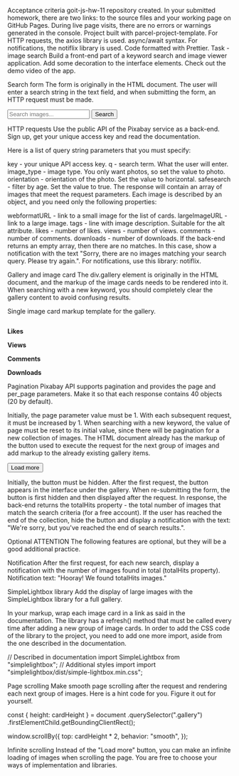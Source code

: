 Acceptance criteria goit-js-hw-11 repository created. In your submitted
homework, there are two links: to the source files and your working page on
GitHub Pages. During live page visits, there are no errors or warnings generated
in the console. Project built with parcel-project-template. For HTTP requests,
the axios library is used. async/await syntax. For notifications, the notiflix
library is used. Code formatted with Prettier. Task - image search Build a
front-end part of a keyword search and image viewer application. Add some
decoration to the interface elements. Check out the demo video of the app.

Search form The form is originally in the HTML document. The user will enter a
search string in the text field, and when submitting the form, an HTTP request
must be made.

<form class="search-form" id="search-form">
  <input
    type="text"
    name="searchQuery"
    autocomplete="off"
    placeholder="Search images..."
  />
  <button type="submit">Search</button>
</form>

HTTP requests Use the public API of the Pixabay service as a back-end. Sign up,
get your unique access key and read the documentation.

Here is a list of query string parameters that you must specify:

key - your unique API access key. q - search term. What the user will enter.
image_type - image type. You only want photos, so set the value to photo.
orientation - orientation of the photo. Set the value to horizontal.
safesearch - filter by age. Set the value to true. The response will contain an
array of images that meet the request parameters. Each image is described by an
object, and you need only the following properties:

webformatURL - link to a small image for the list of cards. largeImageURL - link
to a large image. tags - line with image description. Suitable for the alt
attribute. likes - number of likes. views - number of views. comments - number
of comments. downloads - number of downloads. If the back-end returns an empty
array, then there are no matches. In this case, show a notification with the
text "Sorry, there are no images matching your search query. Please try again.".
For notifications, use this library: notiflix.

Gallery and image card The div.gallery element is originally in the HTML
document, and the markup of the image cards needs to be rendered into it. When
searching with a new keyword, you should completely clear the gallery content to
avoid confusing results.

<div class="gallery">
  <!-- Image cards -->
</div>

Single image card markup template for the gallery.

<div class="photo-card">
  <img src="" alt="" loading="lazy" />
  <div class="info">
    <p class="info-item">
      <b>Likes</b>
    </p>
    <p class="info-item">
      <b>Views</b>
    </p>
    <p class="info-item">
      <b>Comments</b>
    </p>
    <p class="info-item">
      <b>Downloads</b>
    </p>
  </div>
</div>

Pagination Pixabay API supports pagination and provides the page and per_page
parameters. Make it so that each response contains 40 objects (20 by default).

Initially, the page parameter value must be 1. With each subsequent request, it
must be increased by 1. When searching with a new keyword, the value of page
must be reset to its initial value, since there will be pagination for a new
collection of images. The HTML document already has the markup of the button
used to execute the request for the next group of images and add markup to the
already existing gallery items.

<button type="button" class="load-more">Load more</button>

Initially, the button must be hidden. After the first request, the button
appears in the interface under the gallery. When re-submitting the form, the
button is first hidden and then displayed after the request. In response, the
back-end returns the totalHits property - the total number of images that match
the search criteria (for a free account). If the user has reached the end of the
collection, hide the button and display a notification with the text: "We're
sorry, but you've reached the end of search results.".

Optional ATTENTION The following features are optional, but they will be a good
additional practice.

Notification After the first request, for each new search, display a
notification with the number of images found in total (totalHits property).
Notification text: "Hooray! We found totalHits images."

SimpleLightbox library Add the display of large images with the SimpleLightbox
library for a full gallery.

In your markup, wrap each image card in a link as said in the documentation. The
library has a refresh() method that must be called every time after adding a new
group of image cards. In order to add the CSS code of the library to the
project, you need to add one more import, aside from the one described in the
documentation.

// Described in documentation import SimpleLightbox from "simplelightbox"; //
Additional styles import import "simplelightbox/dist/simple-lightbox.min.css";

Page scrolling Make smooth page scrolling after the request and rendering each
next group of images. Here is a hint code for you. Figure it out for yourself.

const { height: cardHeight } = document .querySelector(".gallery")
.firstElementChild.getBoundingClientRect();

window.scrollBy({ top: cardHeight \* 2, behavior: "smooth", });

Infinite scrolling Instead of the "Load more" button, you can make an infinite
loading of images when scrolling the page. You are free to choose your ways of
implementation and libraries.
